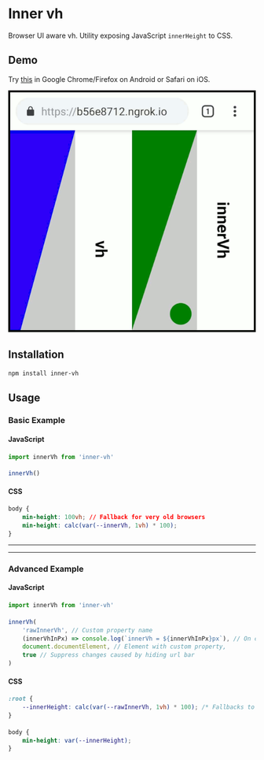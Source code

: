 # Inner vh

Browser UI aware vh. Utility exposing JavaScript `innerHeight` to CSS.

## Demo

Try [this](https://onset.github.io/inner-vh/) in Google Chrome/Firefox on Android or Safari on iOS.

![Demo](./demo.gif)

## Installation

```bash
npm install inner-vh
```

## Usage

### Basic Example

#### JavaScript

```javascript
import innerVh from 'inner-vh'

innerVh()
```

#### CSS

```css
body {
	min-height: 100vh; // Fallback for very old browsers
	min-height: calc(var(--innerVh, 1vh) * 100);
}
```

---

---

### Advanced Example

#### JavaScript

```javascript
import innerVh from 'inner-vh'

innerVh(
	'rawInnerVh', // Custom property name
	(innerVhInPx) => console.log(`innerVh = ${innerVhInPx}px`), // On change callback
	document.documentElement, // Element with custom property,
	true // Suppress changes caused by hiding url bar
)
```

#### CSS

```css
:root {
	--innerHeight: calc(var(--rawInnerVh, 1vh) * 100); /* Fallbacks to 100vh */
}

body {
	min-height: var(--innerHeight);
}
```
